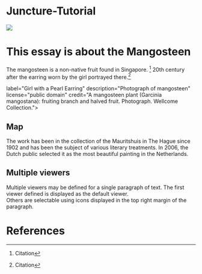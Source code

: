# Juncture-Tutorial

<a href="https://juncture-digital.org"><img src="https://juncture-digital.org/images/ve-button.png"></a>

<param ve-config 
       title="Essay Title"
       author="Author"
       banner="https://iiif.wellcomecollection.org/image/V0044770/full/1338%2C/0/default.jpg" 
       layout="vertical">

<!-- Entities discussed throughout the essay are typically defined before the essay text and
     are thus available in all text.  Entity identifiers (QIDs) can be found in either
     Wikipedia or Wikidata (https://www.wikidata.org)> -->
<param ve-entity eid="Q170662"> <!-- Mangosteen -->


# This essay is about the Mangosteen
       
The mangosteen is a non-native fruit found in Singapore. [^1]
20th century after the earring worn by the girl portrayed there.[^1]
<param ve-image 
       manifest="https://iiif.wellcomecollection.org/image/V0044770/full/1338%2C/0/default.jpg">label="Girl with a Pearl Earring" 
       description="Photograph of mangosteen" 
       license="public domain" 
       credit="A mangosteen plant (Garcinia mangostana): fruiting branch and halved fruit. Photograph. Wellcome Collection.">

## Map

The work has been in the collection of the Mauritshuis in The Hague since 1902 and has been the subject of various 
literary treatments. In 2006, the Dutch public selected it as the most beautiful painting in the Netherlands.
<param ve-map center="Q36600" zoom="11" prefer-geojson>

## Multiple viewers

Multiple viewers may be defined for a single paragraph of text.  The first viewer defined is displayed as the default viewer.  
Others are selectable using icons displayed in the top right margin of the paragraph.
<param ve-image 
       manifest="https://iiif.juncture-digital.org/manifest/6dd738aed85597cac540ad31dd5818e86ef7f2918c7b43a9eb3123d5538e6e4c">
<param ve-map center="Q36600" zoom="11">

# References

[^1]: Citation
